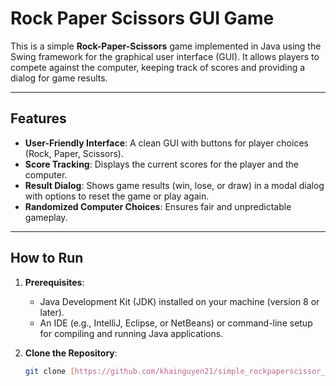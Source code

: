 # Rock Paper Scissors GUI Game

This is a simple **Rock-Paper-Scissors** game implemented in Java using the Swing framework for the graphical user interface (GUI). It allows players to compete against the computer, keeping track of scores and providing a dialog for game results.

---

## Features
- **User-Friendly Interface**: A clean GUI with buttons for player choices (Rock, Paper, Scissors).
- **Score Tracking**: Displays the current scores for the player and the computer.
- **Result Dialog**: Shows game results (win, lose, or draw) in a modal dialog with options to reset the game or play again.
- **Randomized Computer Choices**: Ensures fair and unpredictable gameplay.

---

## How to Run
1. **Prerequisites**:
   - Java Development Kit (JDK) installed on your machine (version 8 or later).
   - An IDE (e.g., IntelliJ, Eclipse, or NetBeans) or command-line setup for compiling and running Java applications.

2. **Clone the Repository**:
   ```bash
   git clone [https://github.com/khainguyen21/simple_rockpaperscissor_game.git]
